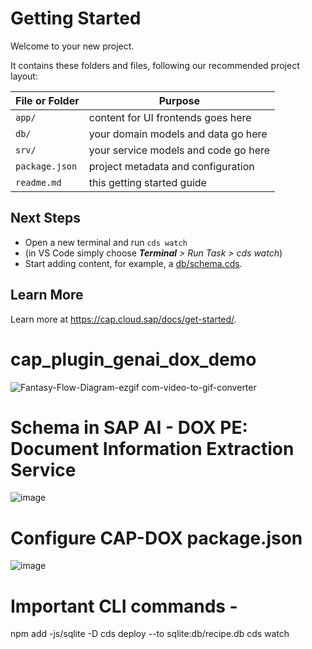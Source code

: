 # Getting Started

Welcome to your new project.

It contains these folders and files, following our recommended project layout:

File or Folder | Purpose
---------|----------
`app/` | content for UI frontends goes here
`db/` | your domain models and data go here
`srv/` | your service models and code go here
`package.json` | project metadata and configuration
`readme.md` | this getting started guide


## Next Steps

- Open a new terminal and run `cds watch`
- (in VS Code simply choose _**Terminal** > Run Task > cds watch_)
- Start adding content, for example, a [db/schema.cds](db/schema.cds).


## Learn More

Learn more at https://cap.cloud.sap/docs/get-started/.
# cap_plugin_genai_dox_demo

![Fantasy-Flow-Diagram-ezgif com-video-to-gif-converter](https://github.com/sabarna17/cap_plugin_genai_dox_demo/assets/39834671/07569eb8-a8c9-40bd-b221-23292cfa9392)

# Schema in SAP AI - DOX PE: Document Information Extraction Service
![image](https://github.com/user-attachments/assets/d2d956c8-f518-4222-aabc-99c4ee5910fb)

# Configure CAP-DOX package.json
![image](https://github.com/user-attachments/assets/51b5ac06-763f-423c-a75d-5e12b4564e24)


# Important CLI commands - 
npm add -js/sqlite -D
cds deploy --to sqlite:db/recipe.db
cds watch
